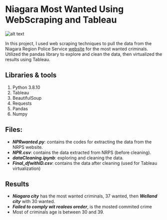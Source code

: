 # Niagara Most Wanted Using WebScraping and Tableau

![alt text](https://github.com/withabubaker/NiagaraWanted-WebScraping-Tableau/blob/main/img/NRPS-Wanted-logo.jpg)

In this project, I used web scraping techniques to pull the data from the Niagara Region Police Service [website](https://www.niagarapolice.ca/en/news-and-events/Niagara-s-Wanted.aspx) for the most wanted criminals.
Utilized the pandas library to explore and clean the data, then virtualized the results using Tableau. 

## Libraries & tools
1. Python 3.8.10
2. Tableau
3. BeautifulSoup
4. Requests
5. Pandas
6. Numpy

## Files:
- ***NPRwanted.py***: contains the codes for extracting the data from the NRPS website.
- ***NPR.csv***: contains the data extracted from NRPS (before cleaning).
- ***dataCleaning.ipynb***: exploring and cleaning the data.
- ***Final_dfwithID.csv***: contains the data after cleaning (used for Tableau virtualization)


## Results

- ***Niagara city*** has the most wanted criminals, 37 wanted, then ***Welland city*** with 30 wanted.
- ***Failed to comply wit realeas oreder***, is the mosted commited crime
- Most of criminals age is between 30 and 39.




